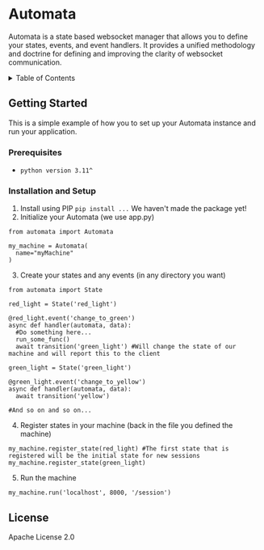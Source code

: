 # Automata 
Automata is a state based websocket manager that allows you to define your states, events, and event handlers. It provides a unified methodology and doctrine for defining and improving the clarity of websocket communication.


<!-- TABLE OF CONTENTS -->
<details>
  <summary>Table of Contents</summary>
  <ol>
    <li>
      <a href="#getting-started">Getting Started</a>
      <ul>
        <li><a href="#prerequisites">Prerequisites</a></li>
        <li><a href="#installation-and-setup">Installation and Setup</a></li>
      </ul>
    </li>
    <li><a href="#license">License</a></li>
  </ol>
</details>

## Getting Started

This is a simple example of how you to set up your Automata instance and run your application.

### Prerequisites
* `python version 3.11^`

### Installation and Setup
1. Install using PIP `pip install ...` We haven't made the package yet! 
2. Initialize your Automata (we use app.py)
  ```python3
  from automata import Automata
  
  my_machine = Automata(
    name="myMachine"
  )
  ```
3. Create your states and any events (in any directory you want)
  ```python3
  from automata import State
  
  red_light = State('red_light')
  
  @red_light.event('change_to_green')
  async def handler(automata, data):
    #Do something here...
    run_some_func()
    await transition('green_light') #Will change the state of our machine and will report this to the client
    
  green_light = State('green_light')
  
  @green_light.event('change_to_yellow')
  async def handler(automata, data):
    await transition('yellow')
    
  #And so on and so on...
  ```
4. Register states in your machine (back in the file you defined the machine)
  ```python3
  my_machine.register_state(red_light) #The first state that is registered will be the initial state for new sessions
  my_machine.register_state(green_light)
  ```
5. Run the machine
  ```python3
  my_machine.run('localhost', 8000, '/session')
  ```


## License 

Apache License 2.0
